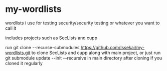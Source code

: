 # my-wordlists
wordlists i use for testing security/security testing or whatever you want to call it 

includes projects such as SecLists and cupp

run git clone --recurse-submodules https://github.com/Issekai/my-wordlists.git to clone SecLists and cupp along with main project, or just run git submodule update --init --recursive in main directory after cloning if you cloned it regularly 
